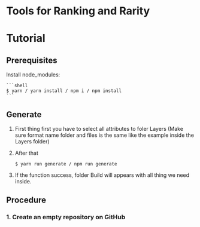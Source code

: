 # Tools for Ranking and Rarity

# Tutorial

## Prerequisites 

Install node_modules:

    ```shell
    $ yarn / yarn install / npm i / npm install
    ```
    
## Generate 

1. First thing first you have to select all attributes to foler Layers (Make sure format name folder and files is the same like the example inside the Layers folder)

2. After that

    ```shell
    $ yarn run generate / npm run generate
    ```
    
3. If the function success, folder Build will appears with all thing we need inside.

## Procedure

### 1. Create an **empty** repository on GitHub

